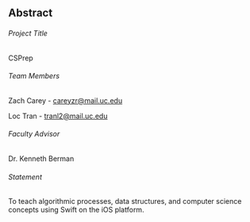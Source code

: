 ## Abstract

###### Project Title

CSPrep

###### Team Members

Zach Carey - careyzr@mail.uc.edu

Loc Tran - tranl2@mail.uc.edu

###### Faculty Advisor

Dr. Kenneth Berman

###### Statement

To teach algorithmic processes, data structures, and computer science concepts using Swift on the iOS platform.
